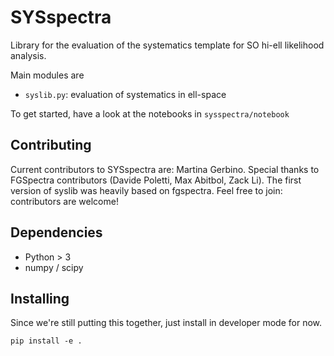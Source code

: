 # SYSspectra

Library for the evaluation of the systematics template for SO hi-ell likelihood analysis.

Main modules are
* `syslib.py`: evaluation of systematics in ell-space

To get started, have a look at the notebooks in `sysspectra/notebook`

## Contributing
Current contributors to SYSspectra are: Martina Gerbino. Special thanks to FGSpectra contributors (Davide Poletti, Max Abitbol, Zack Li). The first version of syslib was heavily based on fgspectra. Feel free to join: contributors are welcome!

## Dependencies
* Python > 3
* numpy / scipy

## Installing
Since we're still putting this together, just install in developer mode for now.

```
pip install -e .
```

